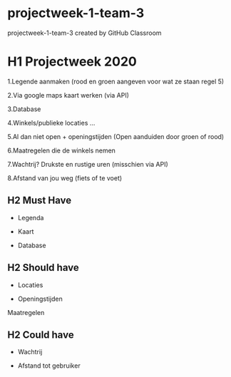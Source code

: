 # projectweek-1-team-3
projectweek-1-team-3 created by GitHub Classroom
# H1 Projectweek 2020 

1.Legende aanmaken (rood en groen aangeven voor wat ze staan regel 5) 

2.Via google maps kaart werken (via API) 

3.Database 

4.Winkels/publieke locaties … 

5.Al dan niet open + openingstijden (Open aanduiden door groen of rood) 

6.Maatregelen die de winkels nemen 

7.Wachtrij? Drukste en rustige uren (misschien via API) 

8.Afstand van jou weg (fiets of te voet) 

 

## H2 Must Have 

- Legenda 

- Kaart 

- Database 

 

## H2 Should have 

- Locaties 

- Openingstijden 

Maatregelen 

 

## H2 Could have 

- Wachtrij 

- Afstand tot gebruiker 
